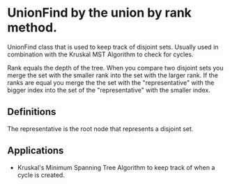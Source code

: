 # UnionFind by the union by rank method.
UnionFind class that is used to keep track of disjoint sets. Usually used in combination with the Kruskal MST Algorithm to check for cycles.

Rank equals the depth of the tree. When you compare two disjoint sets you merge the set with the smaller rank into the set with the larger rank. If the ranks are equal you merge the the set with the "representative" with the bigger index into the set of the "representative" with the smaller index.

## Definitions
The representative is the root node that represents a disjoint set.

## Applications

- Kruskal's Minimum Spanning Tree Algorithm to keep track of when a cycle is created.
